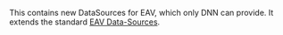 ﻿---
uid: ToSic.Sxc.Dnn.DataSources
---

This contains new DataSources for EAV, which only DNN can provide. It extends the standard [EAV Data-Sources](xref:ToSic.Eav.DataSources).